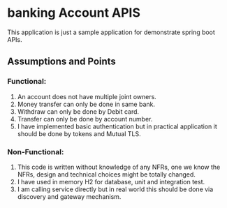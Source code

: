 # banking Account APIS
This application is just a sample application for demonstrate spring boot APIs.

## Assumptions and Points

### Functional:

1. An account does not have multiple joint owners.
2. Money transfer can only be done in same bank.
3. Withdraw can only be done by Debit card.
4. Transfer can only be done by account number.
5. I have implemented basic authentication but in practical application it should be done by tokens and Mutual TLS.

### Non-Functional:

1. This code is written without knowledge of any NFRs, one we know the NFRs, design and technical choices might be totally changed.
2. I have used in memory H2 for database, unit and integration test.
3. I am calling service directly but in real world this should be done via discovery and gateway mechanism.


